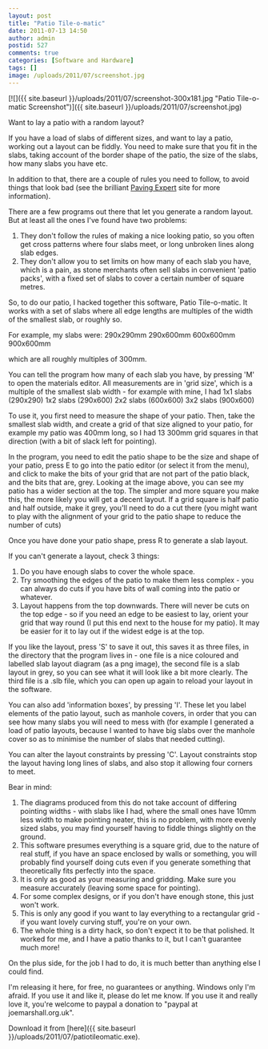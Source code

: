 ```yaml
---
layout: post
title: "Patio Tile-o-matic"
date: 2011-07-13 14:50
author: admin
postid: 527
comments: true
categories: [Software and Hardware]
tags: []
image: /uploads/2011/07/screenshot.jpg
---
```

[![]({{ site.baseurl }}/uploads/2011/07/screenshot-300x181.jpg "Patio Tile-o-matic Screenshot")]({{ site.baseurl }}/uploads/2011/07/screenshot.jpg)

Want to lay a patio with a random layout?

If you have a load of slabs of different sizes, and want to lay a patio, working out a layout can be fiddly. You need to make sure that you fit in the slabs, taking account of the border shape of the patio, the size of the slabs, how many slabs you have etc.

In addition to that, there are a couple of rules you need to follow, to avoid things that look bad (see the brilliant [Paving Expert](http://www.pavingexpert.com/random01.htm) site for more information).

There are a few programs out there that let you generate a random layout. But at least all the ones I've found have two problems:

1) They don't follow the rules of making a nice looking patio, so you often get cross patterns where four slabs meet, or long unbroken lines along slab edges.
2) They don't allow you to set limits on how many of each slab you have, which is a pain, as stone merchants often sell slabs in convenient 'patio packs', with a fixed set of slabs to cover a certain number of square metres.

So, to do our patio, I hacked together this software, Patio Tile-o-matic. It works with a set of slabs where all edge lengths are multiples of the width of the smallest slab, or roughly so.

For example, my slabs were:
290x290mm
290x600mm
600x600mm
900x600mm

which are all roughly multiples of 300mm.

You can tell the program how many of each slab you have, by pressing 'M' to open the materials editor. All measurements are in 'grid size', which is a multiple of the smallest slab width - for example with mine, I had
1x1 slabs (290x290)
1x2 slabs (290x600)
2x2 slabs (600x600)
3x2 slabs (900x600)

To use it, you first need to measure the shape of your patio. Then, take the smallest slab width, and create a grid of that size aligned to your patio, for example my patio was 400mm long, so I had 13 300mm grid squares in that direction (with a bit of slack left for pointing).

In the program, you need to edit the patio shape to be the size and shape of your patio, press E to go into the patio editor (or select it from the menu), and click to make the bits of your grid that are not part of the patio black, and the bits that are, grey. Looking at the image above, you can see my patio has a wider section at the top. The simpler and more square you make this, the more likely you will get a decent layout. If a grid square is half patio and half outside, make it grey, you'll need to do a cut there (you might want to play with the alignment of your grid to the patio shape to reduce the number of cuts)

Once you have done your patio shape, press R to generate a slab layout.

If you can't generate a layout, check 3 things:
1) Do you have enough slabs to cover the whole space.
2) Try smoothing the edges of the patio to make them less complex - you can always do cuts if you have bits of wall coming into the patio or whatever.
3) Layout happens from the top downwards. There will never be cuts on the top edge - so if you need an edge to be easiest to lay, orient your grid that way round (I put this end next to the house for my patio). It may be easier for it to lay out if the widest edge is at the top.

If you like the layout, press 'S' to save it out, this saves it as three files, in the directory that the program lives in - one file is a nice coloured and labelled slab layout diagram (as a png image), the second file is a slab layout in grey, so you can see what it will look like a bit more clearly. The third file is a .slb file, which you can open up again to reload your layout in the software.

You can also add 'information boxes', by pressing 'I'. These let you label elements of the patio layout, such as manhole covers, in order that you can see how many slabs you will need to mess with (for example I generated a load of patio layouts, because I wanted to have big slabs over the manhole cover so as to minimise the number of slabs that needed cutting).

You can alter the layout constraints by pressing 'C'. Layout constraints stop the layout having long lines of slabs, and also stop it allowing four corners to meet.

Bear in mind:
1) The diagrams produced from this do not take account of differing pointing widths - with slabs like I had, where the small ones have 10mm less width to make pointing neater, this is no problem, with more evenly sized slabs, you may find yourself having to fiddle things slightly on the ground.
2) This software presumes everything is a square grid, due to the nature of real stuff, if you have an space enclosed by walls or something, you will probably find yourself doing cuts even if you generate something that theoretically fits perfectly into the space.
3) It is only as good as your measuring and gridding. Make sure you measure accurately (leaving some space for pointing).
4) For some complex designs, or if you don't have enough stone, this just won't work.
5) This is only any good if you want to lay everything to a rectangular grid - if you want lovely curving stuff, you're on your own.
6) The whole thing is a dirty hack, so don't expect it to be that polished. It worked for me, and I have a patio thanks to it, but I can't guarantee much more!

On the plus side, for the job I had to do, it is much better than anything else I could find.

I'm releasing it here, for free, no guarantees or anything. Windows only I'm afraid. If you use it and like it, please do let me know. If you use it and really love it, you're welcome to paypal a donation to "paypal at joemarshall.org.uk".

Download it from [here]({{ site.baseurl }}/uploads/2011/07/patiotileomatic.exe).

